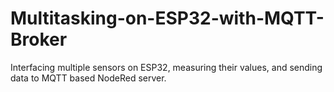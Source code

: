 # Multitasking-on-ESP32-with-MQTT-Broker
Interfacing multiple sensors on ESP32, measuring their values, and sending data to MQTT based NodeRed server.
